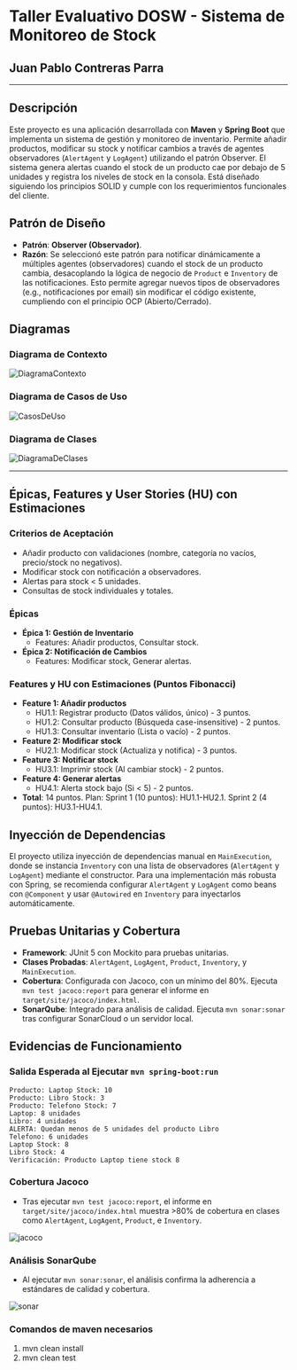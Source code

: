 # Taller Evaluativo DOSW - Sistema de Monitoreo de Stock


## Juan Pablo Contreras Parra

---

## Descripción
Este proyecto es una aplicación desarrollada con **Maven** y **Spring Boot** que implementa un sistema de gestión y monitoreo de inventario. Permite añadir productos, modificar su stock y notificar cambios a través de agentes observadores (`AlertAgent` y `LogAgent`) utilizando el patrón Observer. El sistema genera alertas cuando el stock de un producto cae por debajo de 5 unidades y registra los niveles de stock en la consola. Está diseñado siguiendo los principios SOLID y cumple con los requerimientos funcionales del cliente.

## Patrón de Diseño
- **Patrón**: **Observer (Observador)**.
- **Razón**: Se seleccionó este patrón para notificar dinámicamente a múltiples agentes (observadores) cuando el stock de un producto cambia, desacoplando la lógica de negocio de `Product` e `Inventory` de las notificaciones. Esto permite agregar nuevos tipos de observadores (e.g., notificaciones por email) sin modificar el código existente, cumpliendo con el principio OCP (Abierto/Cerrado).

## Diagramas

### Diagrama de Contexto

![DiagramaContexto](docs/imagenes/DiagramaContexto.png)


### Diagrama de Casos de Uso

![CasosDeUso](docs/imagenes/CasosDeUso.png)

### Diagrama de Clases

![DiagramaDeClases](docs/imagenes/DiagramaDeClases.png)

---

## Épicas, Features y User Stories (HU) con Estimaciones
### Criterios de Aceptación
- Añadir producto con validaciones (nombre, categoría no vacíos, precio/stock no negativos).
- Modificar stock con notificación a observadores.
- Alertas para stock < 5 unidades.
- Consultas de stock individuales y totales.

### Épicas
- **Épica 1: Gestión de Inventario**
    - Features: Añadir productos, Consultar stock.
- **Épica 2: Notificación de Cambios**
    - Features: Modificar stock, Generar alertas.

### Features y HU con Estimaciones (Puntos Fibonacci)
- **Feature 1: Añadir productos**
    - HU1.1: Registrar producto (Datos válidos, único) - 3 puntos.
    - HU1.2: Consultar producto (Búsqueda case-insensitive) - 2 puntos.
    - HU1.3: Consultar inventario (Lista o vacío) - 2 puntos.
- **Feature 2: Modificar stock**
    - HU2.1: Modificar stock (Actualiza y notifica) - 3 puntos.
- **Feature 3: Notificar stock**
    - HU3.1: Imprimir stock (Al cambiar stock) - 2 puntos.
- **Feature 4: Generar alertas**
    - HU4.1: Alerta stock bajo (Si < 5) - 2 puntos.
- **Total**: 14 puntos. Plan: Sprint 1 (10 puntos): HU1.1-HU2.1. Sprint 2 (4 puntos): HU3.1-HU4.1.

## Inyección de Dependencias
El proyecto utiliza inyección de dependencias manual en `MainExecution`, donde se instancia `Inventory` con una lista de observadores (`AlertAgent` y `LogAgent`) mediante el constructor. Para una implementación más robusta con Spring, se recomienda configurar `AlertAgent` y `LogAgent` como beans con `@Component` y usar `@Autowired` en `Inventory` para inyectarlos automáticamente.

## Pruebas Unitarias y Cobertura
- **Framework**: JUnit 5 con Mockito para pruebas unitarias.
- **Clases Probadas**: `AlertAgent`, `LogAgent`, `Product`, `Inventory`, y `MainExecution`.
- **Cobertura**: Configurada con Jacoco, con un mínimo del 80%. Ejecuta `mvn test jacoco:report` para generar el informe en `target/site/jacoco/index.html`.
- **SonarQube**: Integrado para análisis de calidad. Ejecuta `mvn sonar:sonar` tras configurar SonarCloud o un servidor local.

## Evidencias de Funcionamiento
### Salida Esperada al Ejecutar `mvn spring-boot:run`
```
Producto: Laptop Stock: 10
Producto: Libro Stock: 3
Producto: Telefono Stock: 7
Laptop: 8 unidades
Libro: 4 unidades
ALERTA: Quedan menos de 5 unidades del producto Libro
Telefono: 6 unidades
Laptop Stock: 8
Libro Stock: 4
Verificación: Producto Laptop tiene stock 8
```

### Cobertura Jacoco
- Tras ejecutar `mvn test jacoco:report`, el informe en `target/site/jacoco/index.html` muestra >80% de cobertura en clases como `AlertAgent`, `LogAgent`, `Product`, e `Inventory`.

![jacoco](docs/imagenes/jacoco.png)

### Análisis SonarQube
- Al ejecutar `mvn sonar:sonar`, el análisis confirma la adherencia a estándares de calidad y cobertura.

![sonar](docs/imagenes/sonar.png)

### Comandos de maven necesarios
  1. mvn clean install
  2. mvn clean test